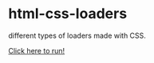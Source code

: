 # html-css-loaders
different types of loaders made with CSS.

<a href="https://raw.githack.com/edwardmasih/html-css-loaders/master/loaders.html">Click here to run!</a>